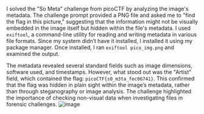 I solved the "So Meta" challenge from picoCTF by analyzing the image's metadata. The challenge prompt provided a PNG file and asked me to "find the flag in this picture," suggesting that the information might not be visually embedded in the image itself but hidden within the file's metadata. I used `exiftool`, a command-line utility for reading and writing metadata in various file formats. Since my system didn’t have it installed, I installed it using my package manager. Once installed, I ran `exiftool pico_img.png` and examined the output.

The metadata revealed several standard fields such as image dimensions, software used, and timestamps. However, what stood out was the "Artist" field, which contained the flag: `picoCTF{s0_m3ta_fec06741}`. This confirmed that the flag was hidden in plain sight within the image’s metadata, rather than through steganography or image analysis. The challenge highlighted the importance of checking non-visual data when investigating files in forensic challenges.
![image](https://github.com/user-attachments/assets/5e39f62c-363c-4bf7-8769-4382ac368a9f)
